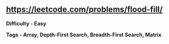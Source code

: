 ## https://leetcode.com/problems/flood-fill/

**Difficulty - Easy**

**Tags - Array, Depth-First Search, Breadth-First Search, Matrix**

